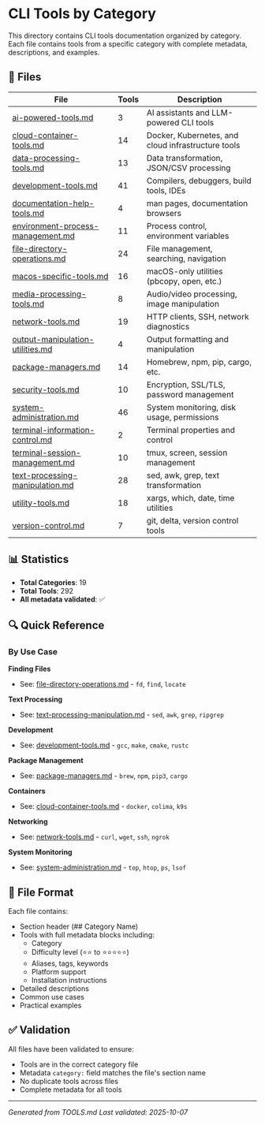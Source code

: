 # CLI Tools by Category

This directory contains CLI tools documentation organized by category. Each file contains tools from a specific category with complete metadata, descriptions, and examples.

## 📁 Files

| File | Tools | Description |
|------|-------|-------------|
| [ai-powered-tools.md](ai-powered-tools.md) | 3 | AI assistants and LLM-powered CLI tools |
| [cloud-container-tools.md](cloud-container-tools.md) | 14 | Docker, Kubernetes, and cloud infrastructure tools |
| [data-processing-tools.md](data-processing-tools.md) | 13 | Data transformation, JSON/CSV processing |
| [development-tools.md](development-tools.md) | 41 | Compilers, debuggers, build tools, IDEs |
| [documentation-help-tools.md](documentation-help-tools.md) | 4 | man pages, documentation browsers |
| [environment-process-management.md](environment-process-management.md) | 11 | Process control, environment variables |
| [file-directory-operations.md](file-directory-operations.md) | 24 | File management, searching, navigation |
| [macos-specific-tools.md](macos-specific-tools.md) | 16 | macOS-only utilities (pbcopy, open, etc.) |
| [media-processing-tools.md](media-processing-tools.md) | 8 | Audio/video processing, image manipulation |
| [network-tools.md](network-tools.md) | 19 | HTTP clients, SSH, network diagnostics |
| [output-manipulation-utilities.md](output-manipulation-utilities.md) | 4 | Output formatting and manipulation |
| [package-managers.md](package-managers.md) | 14 | Homebrew, npm, pip, cargo, etc. |
| [security-tools.md](security-tools.md) | 10 | Encryption, SSL/TLS, password management |
| [system-administration.md](system-administration.md) | 46 | System monitoring, disk usage, permissions |
| [terminal-information-control.md](terminal-information-control.md) | 2 | Terminal properties and control |
| [terminal-session-management.md](terminal-session-management.md) | 10 | tmux, screen, session management |
| [text-processing-manipulation.md](text-processing-manipulation.md) | 28 | sed, awk, grep, text transformation |
| [utility-tools.md](utility-tools.md) | 18 | xargs, which, date, time utilities |
| [version-control.md](version-control.md) | 7 | git, delta, version control tools |

## 📊 Statistics

- **Total Categories**: 19
- **Total Tools**: 292
- **All metadata validated**: ✅

## 🔍 Quick Reference

### By Use Case

**Finding Files**
- See: [file-directory-operations.md](file-directory-operations.md) - `fd`, `find`, `locate`

**Text Processing**
- See: [text-processing-manipulation.md](text-processing-manipulation.md) - `sed`, `awk`, `grep`, `ripgrep`

**Development**
- See: [development-tools.md](development-tools.md) - `gcc`, `make`, `cmake`, `rustc`

**Package Management**
- See: [package-managers.md](package-managers.md) - `brew`, `npm`, `pip3`, `cargo`

**Containers**
- See: [cloud-container-tools.md](cloud-container-tools.md) - `docker`, `colima`, `k9s`

**Networking**
- See: [network-tools.md](network-tools.md) - `curl`, `wget`, `ssh`, `ngrok`

**System Monitoring**
- See: [system-administration.md](system-administration.md) - `top`, `htop`, `ps`, `lsof`

## 📝 File Format

Each file contains:
- Section header (## Category Name)
- Tools with full metadata blocks including:
  - Category
  - Difficulty level (⭐⭐ to ⭐⭐⭐⭐⭐)
  - Aliases, tags, keywords
  - Platform support
  - Installation instructions
- Detailed descriptions
- Common use cases
- Practical examples

## ✅ Validation

All files have been validated to ensure:
- Tools are in the correct category file
- Metadata `category:` field matches the file's section name
- No duplicate tools across files
- Complete metadata for all tools

---

*Generated from TOOLS.md*
*Last validated: 2025-10-07*
